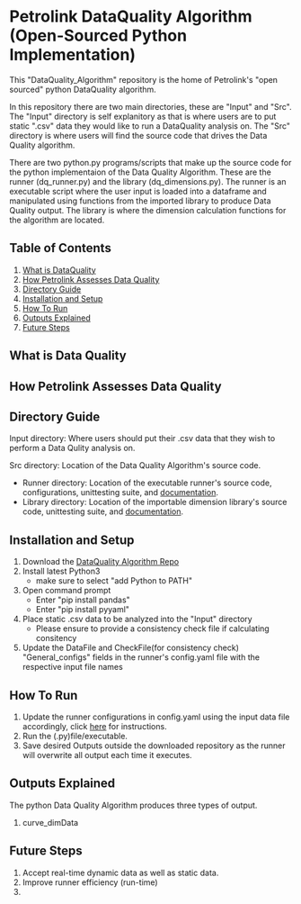 # Petrolink DataQuality Algorithm (Open-Sourced Python Implementation)
This "DataQuality_Algorithm" repository is the home of Petrolink's "open sourced" python DataQuality algorithm.

In this repository there are two main directories, these are "Input" and "Src". The "Input" directory is self explanitory as that is where users are to put static ".csv" data they would like to run a DataQuality analysis on. The "Src" directory is where users will find the source code that drives the Data Quality algorithm. 

There are two python.py programs/scripts that make up the source code for the python implementaion of the Data Quality Algorithm. These are the runner (dq_runner.py) and the library (dq_dimensions.py). The runner is an executable script where the user input is loaded into a dataframe and manipulated using functions from the imported library to produce Data Quality output. The library is where the dimension calculation functions for the algorithm are located. 

## Table of Contents
1. [What is DataQuality](***REMOVED***scm/repo/git/DataQuality_Algorithim/code/sources/3300c23de1571af50d9f39560718aea5996de56a/README.md/#what-is-dataquality)
2. [How Petrolink Assesses Data Quality](***REMOVED***scm/repo/git/DataQuality_Algorithim/code/sources/a8a6c801cdfc381ade72d6a1d21569f92022837f/README.md/#how-petrolink-assesses-data-quality)
3. [Directory Guide](***REMOVED***scm/repo/git/DataQuality_Algorithim/code/sources/a8a6c801cdfc381ade72d6a1d21569f92022837f/README.md/#directory-guide)
4. [Installation and Setup](***REMOVED***scm/repo/git/DataQuality_Algorithim/code/sources/3f16e27b4d57b59a1a8f0f503830575250f8a809/README.md/#installation-and-setup)
5. [How To Run]()
6. [Outputs Explained](***REMOVED***scm/repo/git/DataQuality_Algorithim/code/sources/a8a6c801cdfc381ade72d6a1d21569f92022837f/README.md/#outputs-explained)
7. [Future Steps](***REMOVED***scm/repo/git/DataQuality_Algorithim/code/sources/fc06201ff517060bc4f9ca80ccf1635a1491f932/README.md/#future-steps)

## What is Data Quality


## How Petrolink Assesses Data Quality


## Directory Guide
Input directory: Where users should put their .csv data that they wish to perform a Data Qulity analysis on.

Src directory: Location of the Data Quality Algorithm's source code.
  - Runner directory: Location of the executable runner's source code, configurations, unittesting suite, and [documentation]().
  - Library directory: Location of the importable dimension library's source code, unittesting suite, and [documentation]().


## Installation and Setup
1. Download the [DataQuality Algorithm Repo](***REMOVED***scm/repo/git/DataQuality_Algorithim/code/sources/e257c46a9c14e898d9a0a6507558b036ef879a2b/)
2. Install latest Python3
    - make sure to select "add Python to PATH"
3. Open command prompt
    - Enter "pip install pandas" 
    - Enter "pip install pyyaml"
4. Place static .csv data to be analyzed into the "Input" directory 
    - Please ensure to provide a consistency check file if calculating consitency
5. Update the DataFile and CheckFile(for consistency check) "General_configs" fields in the runner's config.yaml file with the respective input file names

## How To Run
1. Update the runner configurations in config.yaml using the input data file accordingly, click [here]() for instructions.
2. Run the (.py)file/executable.
3. Save desired Outputs outside the downloaded repository as the runner will overwrite all output each time it executes.

## Outputs Explained
The python Data Quality Algorithm produces three types of output. 
1. curve_dimData

## Future Steps
1. Accept real-time dynamic data as well as static data.
2. Improve runner efficiency (run-time)
3. 